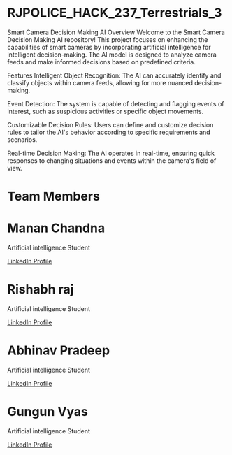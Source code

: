 # RJPOLICE_HACK_237_Terrestrials_3
Smart Camera Decision Making AI
Overview
Welcome to the Smart Camera Decision Making AI repository! This project focuses on enhancing the capabilities of smart cameras by incorporating artificial intelligence for intelligent decision-making. The AI model is designed to analyze camera feeds and make informed decisions based on predefined criteria.

Features
Intelligent Object Recognition: The AI can accurately identify and classify objects within camera feeds, allowing for more nuanced decision-making.

Event Detection: The system is capable of detecting and flagging events of interest, such as suspicious activities or specific object movements.

Customizable Decision Rules: Users can define and customize decision rules to tailor the AI's behavior according to specific requirements and scenarios.

Real-time Decision Making: The AI operates in real-time, ensuring quick responses to changing situations and events within the camera's field of view.

<h1>Team Members</h1>

<!DOCTYPE html>
<html lang="en">
<head>
  <meta charset="UTF-8">
  <meta name="viewport" content="width=device-width, initial-scale=1.0">
</head>
<body>
  <h1>Manan Chandna</h1>
  <p>Artificial intelligence Student</p>
  <a href="http://linkedin.com/in/manan-chandna-697588257/" target="_blank">LinkedIn Profile</a>
</body>
</html>

<!DOCTYPE html>
<html lang="en">
<head>
  <meta charset="UTF-8">
  <meta name="viewport" content="width=device-width, initial-scale=1.0">
</head>
<body>
  <h1>Rishabh raj</h1>
  <p>Artificial intelligence Student</p>
  <a href="http://linkedin.com/in/rishabh-raj-8b049a25a/" target="_blank">LinkedIn Profile</a>
</body>
</html>

<!DOCTYPE html>
<html lang="en">
<head>
  <meta charset="UTF-8">
  <meta name="viewport" content="width=device-width, initial-scale=1.0">
</head>
<body>
  <h1>Abhinav Pradeep</h1>
  <p>Artificial intelligence Student</p>
  <a href="http://linkedin.com/in/abhinav-pradeep-026b1826a/" target="_blank">LinkedIn Profile</a>
</body>
</html>

<!DOCTYPE html>
<html lang="en">
<head>
  <meta charset="UTF-8">
  <meta name="viewport" content="width=device-width, initial-scale=1.0">
</head>
<body>
  <h1>Gungun Vyas</h1>
  <p>Artificial intelligence Student</p>
  <a href="http://linkedin.com/in/gungun-vyas-215991290/" target="_blank">LinkedIn Profile</a>
</body>
</html>






